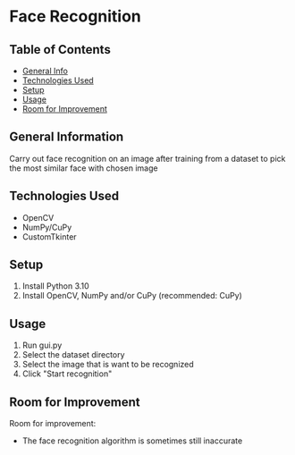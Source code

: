 # Face Recognition

## Table of Contents
* [General Info](#general-information)
* [Technologies Used](#technologies-used)
* [Setup](#setup)
* [Usage](#usage)
* [Room for Improvement](#room-for-improvement)

## General Information
Carry out face recognition on an image after training from a dataset to pick the most similar face with chosen image


## Technologies Used
- OpenCV
- NumPy/CuPy
- CustomTkinter

## Setup
1. Install Python 3.10
2. Install OpenCV, NumPy and/or CuPy (recommended: CuPy)



## Usage
1. Run gui.py
2. Select the dataset directory
3. Select the image that is want to be recognized
4. Click "Start recognition"



## Room for Improvement
Room for improvement:
- The face recognition algorithm is sometimes still inaccurate